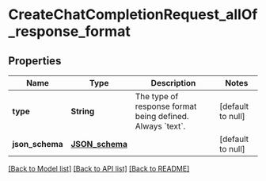 # CreateChatCompletionRequest_allOf_response_format
## Properties

| Name | Type | Description | Notes |
|------------ | ------------- | ------------- | -------------|
| **type** | **String** | The type of response format being defined. Always &#x60;text&#x60;. | [default to null] |
| **json\_schema** | [**JSON_schema**](JSON_schema.md) |  | [default to null] |

[[Back to Model list]](../README.md#documentation-for-models) [[Back to API list]](../README.md#documentation-for-api-endpoints) [[Back to README]](../README.md)

